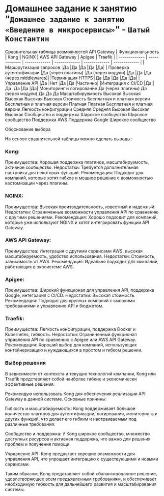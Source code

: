 # Домашнее задание к занятию "`Домашнее задание к занятию «Введение в микросервисы»`" - `Шатый Константин`

Сравнительная таблица возможностей API Gateway
| Функциональность | Kong | NGINX | AWS API Gateway | Apigee | Traefik |
| ------------- | ------------- | ------------- | ------------- | ------------- | ------------- |
| Маршрутизация запросов	|Да	|Да	|Да	|Да	|Да|
| Проверка аутентификации	|Да (через плагины)	|Да (через модули)	|Да	|Да	|Да (через middlewares)|
|Терминация HTTPS	|Да	|Да	|Да	|Да	|Да|
|Управление API	|Да	|Нет	|Да	|Да	|Частично|
|Интеграция с CI/CD	|Да	|Да	|Да	|Да	|Да|
Мониторинг и логирование	Да (через плагины)	Да (через модули)	Да	Да	Да
Масштабируемость	Высокая	Высокая	Высокая	Высокая	Высокая
Стоимость	Бесплатная и платная версии	Бесплатная и платная версии	Платная	Платная	Бесплатная и платная версии
Легкость конфигурации	Средняя	Средняя	Высокая	Высокая	Высокая
Сообщество и поддержка	Широкое сообщество	Широкое сообщество	Поддержка AWS	Поддержка Google	Широкое сообщество

Обоснование выбора

На основе сравнительной таблицы можно сделать выводы:

### Kong:

Преимущества: Хорошая поддержка плагинов, масштабируемость, активное сообщество.
Недостатки: Требуется дополнительная настройка для некоторых функций.
Рекомендация: Подходит для компаний, которые хотят гибкое и мощное решение с возможностью кастомизации через плагины.

### NGINX:

Преимущества: Высокая производительность, известный и надежный.
Недостатки: Ограниченные возможности управления API по сравнению с другими решениями.
Рекомендация: Хорошо подходит для компаний, которые уже используют NGINX и хотят интегрировать функции API Gateway.

### AWS API Gateway:

Преимущества: Интеграция с другими сервисами AWS, высокая масштабируемость, удобство использования.
Недостатки: Стоимость, зависимость от AWS.
Рекомендация: Идеально подходит для компаний, работающих в экосистеме AWS.

### Apigee:

Преимущества: Широкий функционал для управления API, поддержка Google, интеграция с CI/CD.
Недостатки: Высокая стоимость.
Рекомендация: Подходит для крупных компаний с высокими требованиями к управлению API и бюджетом.

### Traefik:

Преимущества: Легкость конфигурации, поддержка Docker и Kubernetes, гибкость.
Недостатки: Ограниченный функционал управления API по сравнению с Apigee или AWS API Gateway.
Рекомендация: Хороший выбор для компаний, использующих контейнеризацию и нуждающихся в простом и гибком решении.


### Выбор решения

В зависимости от контекста и текущих технологий компании, Kong или Traefik представляют собой наиболее гибкие и экономически эффективные решения.

Рекомендую использовать Kong для обеспечения реализации API Gateway в данной системе. Основные причины:

Гибкость и масштабируемость: Kong поддерживает большое количество плагинов для аутентификации, логирования, мониторинга и других функций, что делает его гибким и настраиваемым под различные требования.

Сообщество и поддержка: У Kong широкое сообщество, множество доступных ресурсов и активная поддержка, что важно для решения проблем и получения помощи.

Управление API: Kong предлагает хорошие возможности для управления API, что упрощает интеграцию с существующими и новыми сервисами.

Таким образом, Kong представляет собой сбалансированное решение, удовлетворяющее всем предъявленным требованиям, и обеспечивает необходимую гибкость для дальнейшего развития и масштабирования системы.


